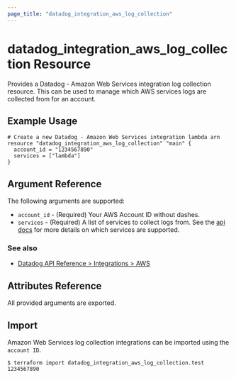 ```yaml
---
page_title: "datadog_integration_aws_log_collection"
---
```


# datadog_integration_aws_log_collection Resource

Provides a Datadog - Amazon Web Services integration log collection resource. This can be used to manage which
AWS services logs are collected from for an account.

## Example Usage

```hcl
# Create a new Datadog - Amazon Web Services integration lambda arn
resource "datadog_integration_aws_log_collection" "main" {
  account_id = "1234567890"
  services = ["lambda"]
}
```

## Argument Reference

The following arguments are supported:

* `account_id` - (Required) Your AWS Account ID without dashes.
* `services` - (Required) A list of services to collect logs from. See the
[api docs](https://docs.datadoghq.com/api/v1/aws-logs-integration/#get-list-of-aws-log-ready-services) for more details on which
services are supported.

### See also
* [Datadog API Reference > Integrations > AWS](https://docs.datadoghq.com/api/v1/aws-integration/)

## Attributes Reference

All provided arguments are exported.

## Import

Amazon Web Services log collection integrations can be imported using the `account ID`.

```
$ terraform import datadog_integration_aws_log_collection.test 1234567890
```
